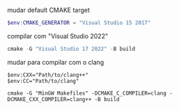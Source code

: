 mudar default CMAKE target

```powershell
$env:CMAKE_GENERATOR = "Visual Studio 15 2017"
```

compilar com "Visual Studio 2022"
```powershell
cmake -G "Visual Studio 17 2022" -B build
```

mudar para compilar com o clang

```
$env:CXX="Path/to/clang++"  
$env:CC="Path/to/clang"   
```

```
cmake -G "MinGW Makefiles" -DCMAKE_C_COMPILER=clang -DCMAKE_CXX_COMPILER=clang++ -B build
```
